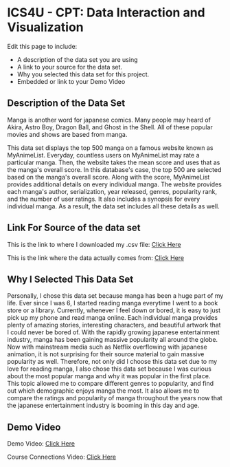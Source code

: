 
# ICS4U - CPT: Data Interaction and Visualization

Edit this page to include:
* A description of the data set you are using
* A link to your source for the data set.
* Why you selected this data set for this project.
* Embedded or link to your Demo Video

## Description of the Data Set
Manga is another word for japanese comics. Many people may heard of Akira, Astro Boy, Dragon Ball, and Ghost in the Shell. All of these popular movies and shows are based from manga.

This data set displays the top 500 manga on a famous website known as MyAnimeList. Everyday, countless users on MyAnimeList may rate a particular manga. Then, the website takes the mean score and uses that as the manga's overall score. In this database's case, the top 500 are selected based on the manga's overall score. Along with the score, MyAnimeList provides additional details on every individual manga. The website provides each manga's author, serialization, year released, genres, popularity rank, and the number of user ratings. It also includes a synopsis for every individual manga. As a result, the data set includes all these details as well.

## Link For Source of the data set
This is the link to where I downloaded my .csv file:
[Click Here](https://www.kaggle.com/ajpass/top-ranked-mangas-myanimelist-mal)

This is the link where the data actually comes from:
[Click Here](https://myanimelist.net/topmanga.php)

## Why I Selected This Data Set
Personally, I chose this data set because manga has been a huge part of my life. Ever since I was 6, I started reading manga everytime I went to a book store or a library. Currently, whenever I feel down or bored, it is easy to just pick up my phone and read manga online. Each individual manga provides plenty of amazing stories, interesting characters, and beautiful artwork that I could never be bored of. With the rapidly growing japanese entertainment industry, manga has been gaining massive popularity all around the globe. Now with mainstream media such as Netflix overflowing with japanese animation, it is not surprising for their source material to gain massive popularity as well. Therefore, not only did I choose this data set due to my love for reading manga, I also chose this data set because I was curious about the most popular manga and why it was popular in the first place. This topic allowed me to compare different genres to popularity, and find out which demographic enjoys manga the most. It also allows me to compare the ratings and popularity of manga throughout the years now that the japanese entertainment industry is booming in this day and age.

## Demo Video
Demo Video:
[Click Here](https://youtu.be/mJZLzVaODmQ)

Course Connections Video:
[Click Here](https://youtu.be/15Nb5mjZgk8)

